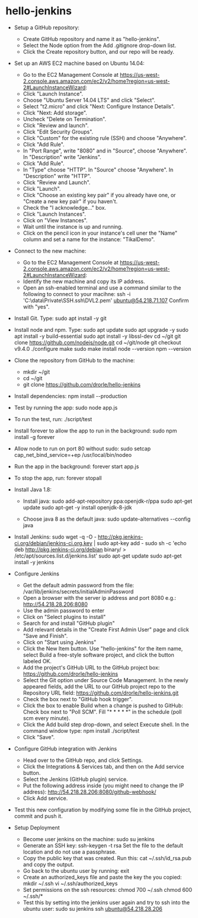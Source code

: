# hello-jenkins

- Setup a GitHub repository:
  - Create GitHub repository and name it as "hello-jenkins".
  - Select the Node option from the Add .gitignore drop-down list.
  - Click the Create repository button, and our repo will be ready.
- Set up an AWS EC2 machine based on Ubuntu 14.04:
  - Go to the EC2 Management Console at https://us-west-2.console.aws.amazon.com/ec2/v2/home?region=us-west-2#LaunchInstanceWizard:
  - Click "Launch Instance".
  - Choose "Ubuntu Server 14.04 LTS" and click "Select".
  - Select "t2.micro" and click "Next: Configure Instance Details".
  - Click "Next: Add storage".
  - Uncheck "Delete on Termination".
  - Click "Review and launch".
  - Click "Edit Security Groups".
  - Click "Custom" for the existing rule (SSH) and choose "Anywhere".
  - Click "Add Rule".
  - In "Port Range", write "8080" and in "Source", choose "Anywhere". In "Description" write "Jenkins".
  - Click "Add Rule".
  - In "Type" choose "HTTP". In "Source" choose "Anywhere". In "Description" write "HTTP".
  - Click "Review and Launch".
  - Click "Launch".
  - Click "Choose an existing key pair" if you already have one, or "Create a new key pair" if you haven't.
  - Check the "I acknowledge..." box.
  - Click "Launch Instances".
  - Click on "View Instances".
  - Wait until the instance is up and running.
  - Click on the pencil icon in your instance's cell uner the "Name" column and set a name for the instance: "TikalDemo".
- Connect to the new machine:
  - Go to the EC2 Management Console at https://us-west-2.console.aws.amazon.com/ec2/v2/home?region=us-west-2#LaunchInstanceWizard:
  - Identify the new machine and copy its IP address.
  - Open an ssh-enabled terminal and use a command similar to the following to connect to your macihne:
    ssh -i 'C:\data\Private\SSH\.ssh\DVL2.pem' ubuntu@54.218.71.107
    Confirm with "yes".
- Install Git. Type:
  sudo apt install -y git
- Install node and npm. Type:
  sudo apt update
  sudo apt upgrade -y
  sudo apt install -y build-essential
  sudo apt install -y libssl-dev
  cd ~/git
  git clone https://github.com/nodejs/node.git
  cd ~/git/node
  git checkout v9.4.0
  ./configure
  make
  sudo make install
  node --version
  npm --version

- Clone the repository from GitHub to the machine:
  - mkdir ~/git
  - cd ~/git
  - git clone https://github.com/drorle/hello-jenkins
  
- Install dependencies:
  npm install --production
- Test by running the app:
  sudo node app.js
- To run the test, run:
  ./script/test

- Install forever to allow the app to run in the background:
  sudo npm install -g forever

- Allow node to run on port 80 without sudo:
  sudo setcap cap_net_bind_service=+ep /usr/local/bin/nodeo

- Run the app in the background:
  forever start app.js
- To stop the app, run:
  forever stopall

- Install Java 1.8:
  - Install java:
    sudo add-apt-repository ppa:openjdk-r/ppa
    sudo apt-get update
    sudo apt-get -y install openjdk-8-jdk

  - Choose java 8 as the default java:
    sudo update-alternatives --config java

- Install Jenkins:
  sudo wget -q -O - http://pkg.jenkins-ci.org/debian/jenkins-ci.org.key | sudo apt-key add -
  sudo sh -c 'echo deb http://pkg.jenkins-ci.org/debian binary/ > /etc/apt/sources.list.d/jenkins.list'
  sudo apt-get update
  sudo apt-get install -y jenkins

- Configure Jenkins
  - Get the default admin password from the file:
    /var/lib/jenkins/secrets/initialAdminPassword
  - Open a browser with the server ip address and port 8080
    e.g.: http://54.218.28.206:8080
  - Use the admin password to enter
  - Click on "Select plugins to install"
  - Search for and install "GitHub plugin"
  - Add relevant details in the "Create First Admin User" page and click "Save and Finish".
  - Click on "Start using Jenkins"
  - Click the New Item button. Use "hello-jenkins" for the item name, select Build a free-style software project, and click the button labeled OK.
  - Add the project's GitHub URL to the GitHub project box:
    https://github.com/drorle/hello-jenkins
  - Select the Git option under Source Code Management. In the newly appeared fields, add the URL to our GitHub project repo to the Repository URL field:
   https://github.com/drorle/hello-jenkins.git
  - Check the box next to "GitHub hook trigger".
  - Click the box to enable Build when a change is pushed to GitHub:
    Check box next to "Poll SCM".
    Fill "* * * * *" in the schedule (poll scm every minute).
  - Click the Add build step drop-down, and select Execute shell. In the command window type:
    npm install
    ./script/test
  - Click "Save".

- Configure GitHub integration with Jenkins
  - Head over to the GitHub repo, and click Settings. 
  - Click the Integrations & Services tab, and then on the Add service button.
  - Select the Jenkins (GitHub plugin) service.
  - Put the following address inside (you might need to change the IP address):
    http://54.218.28.206:8080/github-webhook/
  - Click Add service. 


- Test this new configuration by modifying some file in the GitHub project, commit and push it.


- Setup Deployment
  - Become user jenkins on the machine:
    sudo su jenkins
  - Generate an SSH key:
    ssh-keygen -t rsa
    Set the file to the default location and do not use a passphrase.
  - Copy the public key that was created. Run this:
    cat ~/.ssh/id_rsa.pub
    and copy the output.
  - Go back to the ubuntu user by running:
    exit
  - Create an authorized_keys file and paste the key the you copied:
    mkdir ~/.ssh
    vi ~/.ssh/authorized_keys
  - Set permissions on the ssh resources:
    chmod 700 ~/.ssh
    chmod 600 ~/.ssh/*
  - Test this by setting into the jenkins user again and try to ssh into the ubuntu user:
    sudo su jenkins
    ssh ubuntu@54.218.28.206

